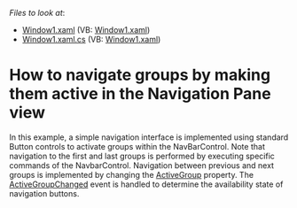 <!-- default file list -->
*Files to look at*:

* [Window1.xaml](./CS/ActiveGroupNavigation/Window1.xaml) (VB: [Window1.xaml](./VB/ActiveGroupNavigation/Window1.xaml))
* [Window1.xaml.cs](./CS/ActiveGroupNavigation/Window1.xaml.cs) (VB: [Window1.xaml](./VB/ActiveGroupNavigation/Window1.xaml))
<!-- default file list end -->
# How to navigate groups by making them active in the Navigation Pane view


<p>In this example, a simple navigation interface is implemented using standard Button controls to activate groups within the NavBarControl. Note that navigation to the first and last groups is performed by executing specific commands of the NavbarControl. Navigation between previous and next groups is implemented by changing the <a href="http://documentation.devexpress.com/#WPF/DevExpressWpfNavBarNavBarControl_ActiveGrouptopic">ActiveGroup</a> property. The <a href="http://documentation.devexpress.com/#WPF/DevExpressWpfNavBarNavBarControl_ActiveGroupChangedtopic">ActiveGroupChanged</a> event is handled to determine the availability state of navigation buttons.</p>

<br/>


